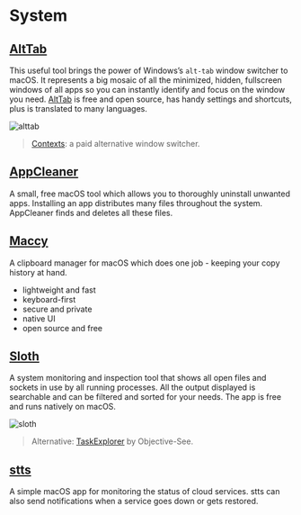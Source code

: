 # System

## [AltTab](https://alt-tab-macos.netlify.app/)
This useful tool brings the power of Windows’s `alt-tab` window switcher to macOS. It represents a big mosaic of all the minimized, hidden, fullscreen windows of all apps so you can instantly identify and focus on the window you need. [AltTab](https://alt-tab-macos.netlify.app/) is free and open source, has handy settings and shortcuts, plus is translated to many languages.

![alttab](/img/alttab.webp "Switching windows with AltTab")

> [Contexts](https://contexts.co/): a paid alternative window switcher.

## [AppCleaner](https://freemacsoft.net/appcleaner/)
A small, free macOS tool which allows you to thoroughly uninstall unwanted apps. Installing an app distributes many files throughout the system. AppCleaner finds and deletes all these files.

## [Maccy](https://maccy.app/)
A clipboard manager for macOS which does one job - keeping your copy history at hand.
* lightweight and fast
* keyboard-first
* secure and private
* native UI
* open source and free


## [Sloth](https://sveinbjorn.org/sloth)
A system monitoring and inspection tool that shows all open files and sockets in use by all running processes. All the output displayed is searchable and can be filtered and sorted for your needs. The app is free and runs natively on macOS.

![sloth](/img/sloth.webp "System monitoring with Sloth")

> Alternative: [TaskExplorer](https://objective-see.com/products/taskexplorer.html) by Objective-See.

## [stts](https://github.com/inket/stts)
A simple macOS app for monitoring the status of cloud services. stts can also send notifications when a service goes down or gets restored.
